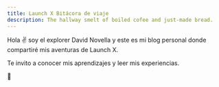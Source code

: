 ```yaml
---
title: Launch X Bitácora de viaje
description: The hallway smelt of boiled cofee and just-made bread.
---
```


Hola ✌️  soy el explorer David Novella y este es mi blog personal donde compartiré mis aventuras de Launch X.

Te invito a conocer mis aprendizajes y leer mis experiencias.


🚀
